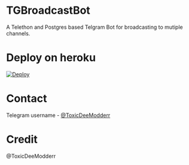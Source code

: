 # TGBroadcastBot

A Telethon and Postgres based Telgram Bot for broadcasting to mutiple channels.


# Deploy on heroku

[![Deploy](https://www.herokucdn.com/deploy/button.svg)](https://heroku.com/deploy?template=https://github.com/ToxicDeeModder1/TGBroadcastBot/)


# Contact

Telegram username - [@ToxicDeeModderr](https://t.me/ToxicDeeModderr)

# Credit 

@ToxicDeeModderr
